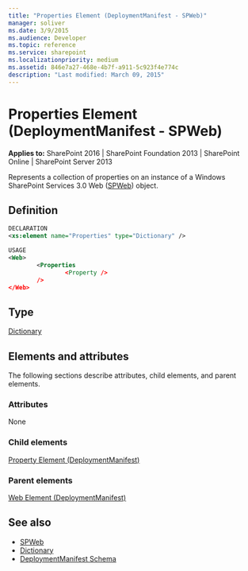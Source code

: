 ```yaml
---
title: "Properties Element (DeploymentManifest - SPWeb)"
manager: soliver
ms.date: 3/9/2015
ms.audience: Developer
ms.topic: reference
ms.service: sharepoint
ms.localizationpriority: medium
ms.assetid: 846e7a27-468e-4b7f-a911-5c923f4e774c
description: "Last modified: March 09, 2015"
---
```


# Properties Element (DeploymentManifest - SPWeb)

**Applies to:** SharePoint 2016 | SharePoint Foundation 2013 | SharePoint Online | SharePoint Server 2013 
  
Represents a collection of properties on an instance of a Windows SharePoint Services 3.0 Web ([SPWeb](https://msdn.microsoft.com/library/Microsoft.SharePoint.SPWeb.aspx)) object. 

## Definition

```XML
DECLARATION
<xs:element name="Properties" type="Dictionary" />

USAGE
<Web>
        <Properties
                <Property />
        />
</Web>

```

## Type

[Dictionary](https://msdn.microsoft.com/library/System.Collections.Generic.Dictionary.aspx)
  
## Elements and attributes

The following sections describe attributes, child elements, and parent elements.

### Attributes

None
   
### Child elements

[Property Element (DeploymentManifest)](property-element-deploymentmanifest.md)
   
### Parent elements

[Web Element (DeploymentManifest)](web-element-deploymentmanifest.md)
   
## See also

- [SPWeb](https://msdn.microsoft.com/library/Microsoft.SharePoint.SPWeb.aspx)
- [Dictionary](https://msdn.microsoft.com/library/System.Collections.Generic.Dictionary.aspx)
- [DeploymentManifest Schema](deploymentmanifest-schema.md)

